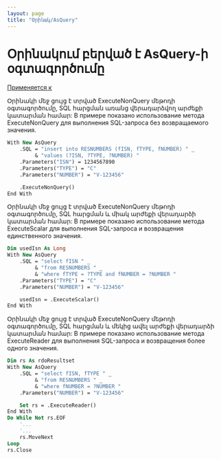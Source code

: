 ```yaml
---
layout: page
title: "Օրինակ/AsQuery"
---
```



# Օրինակում բերված է  AsQuery-ի օգտագործումը

[Применяется к](../Functions/AsQuery.html)
    

Օրինակի մեջ ցույց է տրված ExecuteNonQuery մեթոդի օգտագործումը, SQL հարցման առանց վերադարձվող արժեքի կատարման համար:
В примере показано использование метода ExecuteNonQuery для выполнения SQL-запроса без возвращаемого значения.
```vb
With New AsQuery
    .SQL = "insert into RESNUMBERS (fISN, fTYPE, fNUMBER) " _
         & "values (?ISN, ?TYPE, ?NUMBER) "
    .Parameters("ISN") = 1234567890
    .Parameters("TYPE") = "C"
    .Parameters("NUMBER") = "V-123456"

    .ExecuteNonQuery()
End With
```
Օրինակի մեջ ցույց է տրված ExecuteNonQuery մեթոդի օգտագործումը, SQL հարցման և միակ արժեքի վերադարձի կատարման համար:
В примере показано использование метода ExecuteScalar для выполнения SQL-запроса и возвращения единственного значения.

``` vb
Dim usedIsn As Long
With New AsQuery
    .SQL = "select fISN " _
         & "from RESNUMBERS " _
         & "where fTYPE = ?TYPE and fNUMBER = ?NUMBER "
    .Parameters("TYPE") = "C"
    .Parameters("NUMBER") = "V-123456"

    usedIsn = .ExecuteScalar()
End With
```
Օրինակի մեջ ցույց է տրված ExecuteNonQuery մեթոդի օգտագործումը, SQL հարցման և մեկից ավել արժեքի վերադարձի կատարման համար:
В примере показано использование метода ExecuteReader для выполнения SQL-запроса и возвращения более одного значения.

```vb
Dim rs As rdoResultset
With New AsQuery
    .SQL = "select fISN, fTYPE " _
         & "from RESNUMBERS " _
         & "where fNUMBER = ?NUMBER "
    .Parameters("NUMBER") = "V-123456"

    Set rs = .ExecuteReader()
End With
Do While Not rs.EOF
    '...
    '...
    rs.MoveNext
Loop
rs.Close
```
